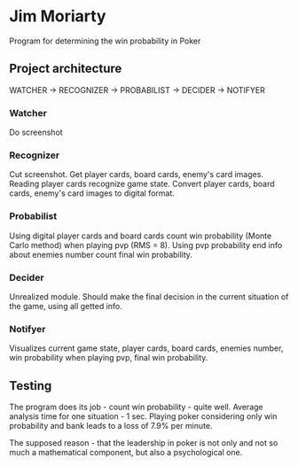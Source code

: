 # Jim Moriarty
Program for determining the win probability in Poker

## Project architecture
WATCHER -> RECOGNIZER -> PROBABILIST -> DECIDER -> NOTIFYER

### Watcher
Do screenshot

### Recognizer
Cut screenshot.
Get player cards, board cards, enemy's card images.
Reading player cards recognize game state.
Convert player cards, board cards, enemy's card images to digital format.

### Probabilist
Using digital player cards and board cards count win probability (Monte Carlo method) when playing pvp (RMS = 8).
Using pvp probability end info about enemies number count final win probability.

### Decider
Unrealized module.
Should make the final decision in the current situation of the game, using all getted info.

### Notifyer
Visualizes current game state, player cards, board cards, enemies number,  win probability when playing pvp, final win probability.

## Testing
The program does its job - count win probability - quite well.
Average analysis time for one situation - 1 sec.
Playing poker considering only win probability and bank leads to a loss of 7.9% per minute.

The supposed reason - that the leadership in poker is not only and not so much a mathematical component, but also a psychological one.
